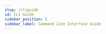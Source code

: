 ```yaml
---
slug: /cliguide
id: CLI Guide
sidebar_position: 5
sidebar_label: Command Line Interface Guide
---
```

